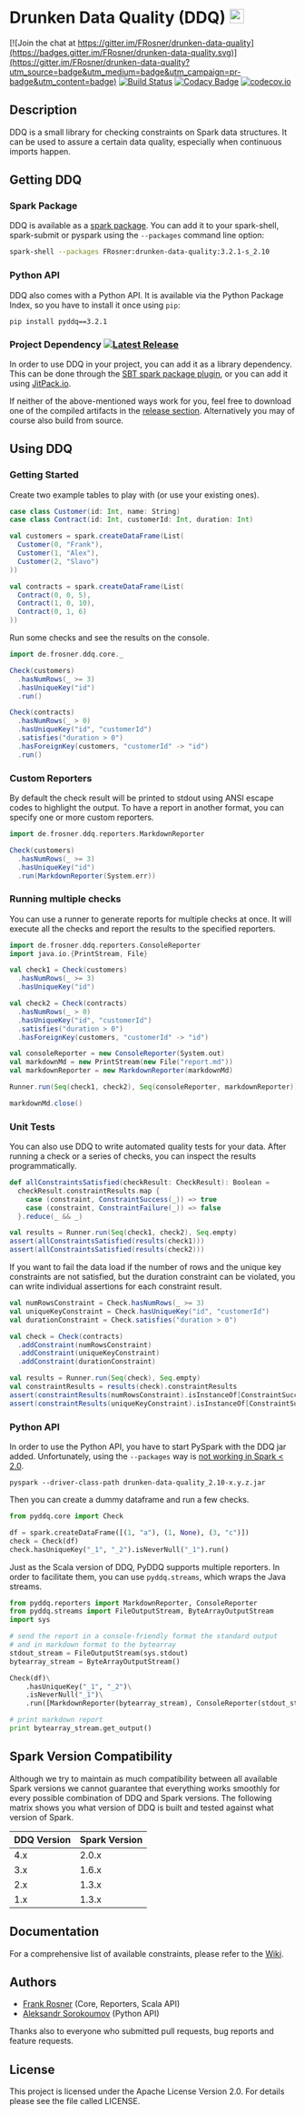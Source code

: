 # Drunken Data Quality (DDQ) <img src="https://raw.githubusercontent.com/FRosner/drunken-data-quality/master/logo/DDQ_small.png" alt="Logo" height="25">

[![Join the chat at https://gitter.im/FRosner/drunken-data-quality](https://badges.gitter.im/FRosner/drunken-data-quality.svg)](https://gitter.im/FRosner/drunken-data-quality?utm_source=badge&utm_medium=badge&utm_campaign=pr-badge&utm_content=badge) [![Build Status](https://travis-ci.org/FRosner/drunken-data-quality.svg?branch=master)](https://travis-ci.org/FRosner/drunken-data-quality) [![Codacy Badge](https://api.codacy.com/project/badge/grade/b738700bad0a4b6da14e06c0dd508a21)](https://www.codacy.com/app/frank_7/drunken-data-quality) [![codecov.io](https://codecov.io/github/FRosner/drunken-data-quality/coverage.svg?branch=master)](https://codecov.io/github/FRosner/drunken-data-quality?branch=master)

## Description

DDQ is a small library for checking constraints on Spark data structures. It can be used to assure a certain data quality, especially when continuous imports happen.

## Getting DDQ

### Spark Package

DDQ is available as a [spark package](http://spark-packages.org/package/FRosner/drunken-data-quality). You can add it to your spark-shell, spark-submit or pyspark using the `--packages` command line option:

```sh
spark-shell --packages FRosner:drunken-data-quality:3.2.1-s_2.10
```

### Python API

DDQ also comes with a Python API. It is available via the Python Package Index, so you have to install it once using `pip`:

```
pip install pyddq==3.2.1
```

### Project Dependency [![Latest Release](https://img.shields.io/github/tag/FRosner/drunken-data-quality.svg?label=JitPack)](https://jitpack.io/#FRosner/drunken-data-quality)

In order to use DDQ in your project, you can add it as a library dependency. This can be done through the [SBT spark package plugin](https://github.com/databricks/sbt-spark-package), or you can add it using [JitPack.io](https://jitpack.io/#FRosner/drunken-data-quality).

If neither of the above-mentioned ways work for you, feel free to download one of the compiled artifacts in the [release section](https://github.com/FRosner/drunken-data-quality/releases). Alternatively you may of course also build from source.

## Using DDQ

### Getting Started

Create two example tables to play with (or use your existing ones).

```scala
case class Customer(id: Int, name: String)
case class Contract(id: Int, customerId: Int, duration: Int)

val customers = spark.createDataFrame(List(
  Customer(0, "Frank"),
  Customer(1, "Alex"),
  Customer(2, "Slavo")
))

val contracts = spark.createDataFrame(List(
  Contract(0, 0, 5),
  Contract(1, 0, 10),
  Contract(0, 1, 6)
))
```

Run some checks and see the results on the console.

```scala
import de.frosner.ddq.core._

Check(customers)
  .hasNumRows(_ >= 3)
  .hasUniqueKey("id")
  .run()

Check(contracts)
  .hasNumRows(_ > 0)
  .hasUniqueKey("id", "customerId")
  .satisfies("duration > 0")
  .hasForeignKey(customers, "customerId" -> "id")
  .run()
```

### Custom Reporters

By default the check result will be printed to stdout using ANSI escape codes to highlight the output. To have a report in another format, you can specify one or more custom reporters.

```scala
import de.frosner.ddq.reporters.MarkdownReporter

Check(customers)
  .hasNumRows(_ >= 3)
  .hasUniqueKey("id")
  .run(MarkdownReporter(System.err))
```

### Running multiple checks

You can use a runner to generate reports for multiple checks at once. It will execute all the checks and report the results to the specified reporters.

```scala
import de.frosner.ddq.reporters.ConsoleReporter
import java.io.{PrintStream, File}

val check1 = Check(customers)
  .hasNumRows(_ >= 3)
  .hasUniqueKey("id")

val check2 = Check(contracts)
  .hasNumRows(_ > 0)
  .hasUniqueKey("id", "customerId")
  .satisfies("duration > 0")
  .hasForeignKey(customers, "customerId" -> "id")

val consoleReporter = new ConsoleReporter(System.out)
val markdownMd = new PrintStream(new File("report.md"))
val markdownReporter = new MarkdownReporter(markdownMd)

Runner.run(Seq(check1, check2), Seq(consoleReporter, markdownReporter))

markdownMd.close()
```

### Unit Tests

You can also use DDQ to write automated quality tests for your data. After running a check or a series of checks, you can inspect the results programmatically.

```scala
def allConstraintsSatisfied(checkResult: CheckResult): Boolean =
  checkResult.constraintResults.map {
    case (constraint, ConstraintSuccess(_)) => true
    case (constraint, ConstraintFailure(_)) => false
  }.reduce(_ && _)

val results = Runner.run(Seq(check1, check2), Seq.empty)
assert(allConstraintsSatisfied(results(check1)))
assert(allConstraintsSatisfied(results(check2)))
```

If you want to fail the data load if the number of rows and the unique key constraints are not satisfied, but the duration constraint can be violated, you can write individual assertions for each constraint result.

```scala
val numRowsConstraint = Check.hasNumRows(_ >= 3)
val uniqueKeyConstraint = Check.hasUniqueKey("id", "customerId")
val durationConstraint = Check.satisfies("duration > 0")

val check = Check(contracts)
  .addConstraint(numRowsConstraint)
  .addConstraint(uniqueKeyConstraint)
  .addConstraint(durationConstraint)

val results = Runner.run(Seq(check), Seq.empty)
val constraintResults = results(check).constraintResults
assert(constraintResults(numRowsConstraint).isInstanceOf[ConstraintSuccess])
assert(constraintResults(uniqueKeyConstraint).isInstanceOf[ConstraintSuccess])
```

### Python API

In order to use the Python API, you have to start PySpark with the DDQ jar added. Unfortunately, using the `--packages` way is [not working in Spark < 2.0](https://issues.apache.org/jira/browse/SPARK-5185).

```
pyspark --driver-class-path drunken-data-quality_2.10-x.y.z.jar
```

Then you can create a dummy dataframe and run a few checks.

```python
from pyddq.core import Check

df = spark.createDataFrame([(1, "a"), (1, None), (3, "c")])
check = Check(df)
check.hasUniqueKey("_1", "_2").isNeverNull("_1").run()
```

Just as the Scala version of DDQ, PyDDQ supports multiple reporters.
In order to facilitate them, you can use `pyddq.streams`, which wraps the Java streams.

```python
from pyddq.reporters import MarkdownReporter, ConsoleReporter
from pyddq.streams import FileOutputStream, ByteArrayOutputStream
import sys

# send the report in a console-friendly format the standard output
# and in markdown format to the bytearray
stdout_stream = FileOutputStream(sys.stdout)
bytearray_stream = ByteArrayOutputStream()

Check(df)\
    .hasUniqueKey("_1", "_2")\
    .isNeverNull("_1")\
    .run([MarkdownReporter(bytearray_stream), ConsoleReporter(stdout_stream)])

# print markdown report
print bytearray_stream.get_output()
```

## Spark Version Compatibility

Although we try to maintain as much compatibility between all available Spark versions we cannot guarantee that everything works smoothly for every possible combination of DDQ and Spark versions. The following matrix shows you what version of DDQ is built and tested against what version of Spark.

DDQ Version | Spark Version
--- | ---
4.x | 2.0.x
3.x | 1.6.x
2.x | 1.3.x
1.x | 1.3.x

## Documentation

For a comprehensive list of available constraints, please refer to the [Wiki](https://github.com/FRosner/drunken-data-quality/wiki).

## Authors

- [Frank Rosner](https://github.com/FRosner) (Core, Reporters, Scala API)
- [Aleksandr Sorokoumov](https://github.com/Gerrrr) (Python API)

Thanks also to everyone who submitted pull requests, bug reports and feature requests.

## License

This project is licensed under the Apache License Version 2.0. For details please see the file called LICENSE.
